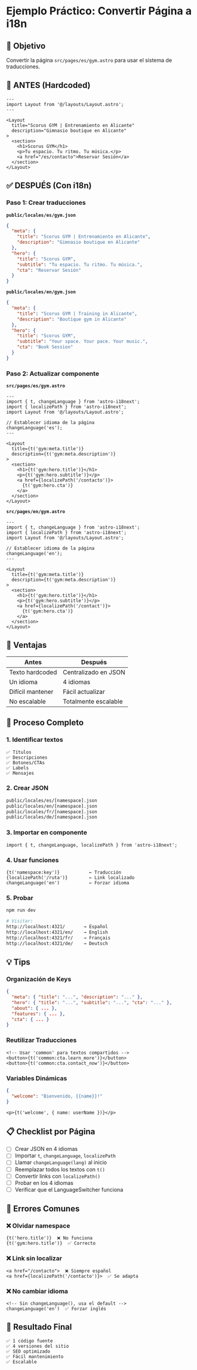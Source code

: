 # Ejemplo Práctico: Convertir Página a i18n

## 🎯 Objetivo

Convertir la página `src/pages/es/gym.astro` para usar el sistema de traducciones.

## 📝 ANTES (Hardcoded)

```astro
---
import Layout from '@/layouts/Layout.astro';
---

<Layout
  title="Scorus GYM | Entrenamiento en Alicante"
  description="Gimnasio boutique en Alicante"
>
  <section>
    <h1>Scorus GYM</h1>
    <p>Tu espacio. Tu ritmo. Tu música.</p>
    <a href="/es/contacto">Reservar Sesión</a>
  </section>
</Layout>
```

## ✅ DESPUÉS (Con i18n)

### Paso 1: Crear traducciones

**`public/locales/es/gym.json`**
```json
{
  "meta": {
    "title": "Scorus GYM | Entrenamiento en Alicante",
    "description": "Gimnasio boutique en Alicante"
  },
  "hero": {
    "title": "Scorus GYM",
    "subtitle": "Tu espacio. Tu ritmo. Tu música.",
    "cta": "Reservar Sesión"
  }
}
```

**`public/locales/en/gym.json`**
```json
{
  "meta": {
    "title": "Scorus GYM | Training in Alicante",
    "description": "Boutique gym in Alicante"
  },
  "hero": {
    "title": "Scorus GYM",
    "subtitle": "Your space. Your pace. Your music.",
    "cta": "Book Session"
  }
}
```

### Paso 2: Actualizar componente

**`src/pages/es/gym.astro`**
```astro
---
import { t, changeLanguage } from 'astro-i18next';
import { localizePath } from 'astro-i18next';
import Layout from '@/layouts/Layout.astro';

// Establecer idioma de la página
changeLanguage('es');
---

<Layout
  title={t('gym:meta.title')}
  description={t('gym:meta.description')}
>
  <section>
    <h1>{t('gym:hero.title')}</h1>
    <p>{t('gym:hero.subtitle')}</p>
    <a href={localizePath('/contacto')}>
      {t('gym:hero.cta')}
    </a>
  </section>
</Layout>
```

**`src/pages/en/gym.astro`**
```astro
---
import { t, changeLanguage } from 'astro-i18next';
import { localizePath } from 'astro-i18next';
import Layout from '@/layouts/Layout.astro';

// Establecer idioma de la página
changeLanguage('en');
---

<Layout
  title={t('gym:meta.title')}
  description={t('gym:meta.description')}
>
  <section>
    <h1>{t('gym:hero.title')}</h1>
    <p>{t('gym:hero.subtitle')}</p>
    <a href={localizePath('/contact')}>
      {t('gym:hero.cta')}
    </a>
  </section>
</Layout>
```

## 🎨 Ventajas

| Antes | Después |
|-------|---------|
| Texto hardcoded | Centralizado en JSON |
| Un idioma | 4 idiomas |
| Difícil mantener | Fácil actualizar |
| No escalable | Totalmente escalable |

## 🔄 Proceso Completo

### 1. Identificar textos
```
✅ Títulos
✅ Descripciones
✅ Botones/CTAs
✅ Labels
✅ Mensajes
```

### 2. Crear JSON
```bash
public/locales/es/[namespace].json
public/locales/en/[namespace].json
public/locales/fr/[namespace].json
public/locales/de/[namespace].json
```

### 3. Importar en componente
```astro
import { t, changeLanguage, localizePath } from 'astro-i18next';
```

### 4. Usar funciones
```astro
{t('namespace:key')}           ← Traducción
{localizePath('/ruta')}        ← Link localizado
changeLanguage('en')           ← Forzar idioma
```

### 5. Probar
```bash
npm run dev

# Visitar:
http://localhost:4321/       → Español
http://localhost:4321/en/    → English
http://localhost:4321/fr/    → Français
http://localhost:4321/de/    → Deutsch
```

## 💡 Tips

### Organización de Keys

```json
{
  "meta": { "title": "...", "description": "..." },
  "hero": { "title": "...", "subtitle": "...", "cta": "..." },
  "about": { ... },
  "features": { ... },
  "cta": { ... }
}
```

### Reutilizar Traducciones

```astro
<!-- Usar 'common' para textos compartidos -->
<button>{t('common:cta.learn_more')}</button>
<button>{t('common:cta.contact_now')}</button>
```

### Variables Dinámicas

```json
{
  "welcome": "Bienvenido, {{name}}!"
}
```

```astro
<p>{t('welcome', { name: userName })}</p>
```

## 📋 Checklist por Página

- [ ] Crear JSON en 4 idiomas
- [ ] Importar `t`, `changeLanguage`, `localizePath`
- [ ] Llamar `changeLanguage(lang)` al inicio
- [ ] Reemplazar todos los textos con `t()`
- [ ] Convertir links con `localizePath()`
- [ ] Probar en los 4 idiomas
- [ ] Verificar que el LanguageSwitcher funciona

## 🚫 Errores Comunes

### ❌ Olvidar namespace
```astro
{t('hero.title')}  ❌ No funciona
{t('gym:hero.title')}  ✅ Correcto
```

### ❌ Link sin localizar
```astro
<a href="/contacto">  ❌ Siempre español
<a href={localizePath('/contacto')}>  ✅ Se adapta
```

### ❌ No cambiar idioma
```astro
<!-- Sin changeLanguage(), usa el default -->
changeLanguage('en')  ✅ Forzar inglés
```

## 🎯 Resultado Final

```
✅ 1 código fuente
✅ 4 versiones del sitio
✅ SEO optimizado
✅ Fácil mantenimiento
✅ Escalable
```

